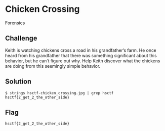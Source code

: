 # Chicken Crossing
Forensics

## Challenge 

Keith is watching chickens cross a road in his grandfather’s farm. He once heard from his grandfather that there was something significant about this behavior, but he can’t figure out why. Help Keith discover what the chickens are doing from this seemingly simple behavior.

## Solution

	$ strings hsctf-chicken_crossing.jpg | grep hsctf
	hsctf{2_get_2_the_other_side}

## Flag

	hsctf{2_get_2_the_other_side}
